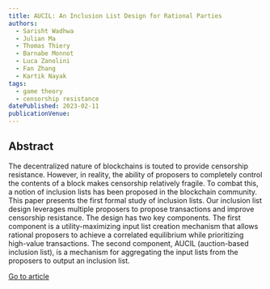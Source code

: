 ```yaml
---
title: AUCIL: An Inclusion List Design for Rational Parties
authors:
  - Sarisht Wadhwa
  - Julian Ma
  - Thomas Thiery
  - Barnabe Monnot
  - Luca Zanolini
  - Fan Zhang
  - Kartik Nayak
tags:
  - game theory
  - censorship resistance
datePublished: 2023-02-11
publicationVenue: 
---
```


## Abstract

The decentralized nature of blockchains is touted to provide censorship resistance. However, in reality, the ability of proposers to completely control the contents of a block makes censorship relatively fragile. To combat this, a notion of inclusion lists has been proposed in the blockchain community. This paper presents the first formal study of inclusion lists. Our inclusion list design leverages multiple proposers to propose transactions and improve censorship resistance. The design has two key components. The first component is a utility-maximizing input list creation mechanism that allows rational proposers to achieve a correlated equilibrium while prioritizing high-value transactions. The second component, AUCIL (auction-based inclusion list), is a mechanism for aggregating the input lists from the proposers to output an inclusion list.

[Go to article](https://eprint.iacr.org/2025/194)
